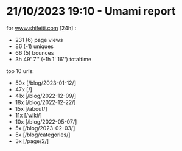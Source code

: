 # 21/10/2023 19:10 - Umami report
for www.shifeiti.com [24h] :

 - 231 (6) page views
 - 86 (-1) uniques
 - 66 (5) bounces
 - 3h 49' 7'' (-1h 1' 16'') totaltime


top 10 urls:
 - 50x [/blog/2023-01-12/]
 - 47x [/]
 - 41x [/blog/2022-12-09/]
 - 18x [/blog/2022-12-22/]
 - 15x [/about/]
 - 11x [/wiki/]
 - 10x [/blog/2022-05-07/]
 - 5x [/blog/2023-02-03/]
 - 5x [/blog/categories/]
 - 3x [/page/2/]



